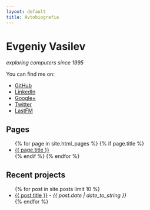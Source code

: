 ```yaml
---
layout: default
title: Avtobiografia
---
```


Evgeniy Vasilev
===============

*exploring computers since 1995*

You can find me on:
* [GitHub](https://github.com/aquilax)
* [LinkedIn](http://bg.linkedin.com/in/aquilax)
* [Google+](https://plus.google.com/103587746021296602888)
* [Twitter](http://twitter.com/aquilax)
* [LastFM](http://www.last.fm/user/aquilax)

<div id="pages">
  <h2>Pages</h2>
  <ul>
    {% for page in site.html_pages %}
      {% if page.title %}
        <li><a href="{{ page.url }}">{{ page.title }}</a></li>
      {% endif %}
    {% endfor %}
  </ul>
</div>

<div id="projects">
  <h2>Recent projects</h2>
  <ul>
    {% for post in site.posts limit 10 %}
      <li><a href="{{ post.url }}">{{ post.title }}</a> - <em>{{ post.date | date_to_string }}</em></li>
    {% endfor %}
  </ul>
</div>


